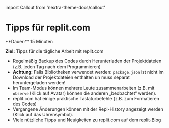 import Callout from 'nextra-theme-docs/callout'

# Tipps für replit.com

<Callout>  
  **Dauer:** 15 Minuten

  **Ziel:** Tipps für die tägliche Arbeit mit replit.com
</Callout>

- Regelmäßig Backup des Codes durch Herunterladen der Projektdateien (z.B. jeden Tag nach dem Programmieren)
- **Achtung:** Falls Bibliotheken verwendet werden: `package.json` ist nicht im Download der Projektdateien enthalten un muss separat heruntergeladen werden!
- Im Team-Modus können mehrere Leute zusammenarbeiten (z.B. mit `observe` (Klick auf Avatar) können die anderen „beobachtet“ werden).
- replit.com hat einige praktische Tastaturbefehle (z.B. zum Formatieren des Codes)
- Vergangene Änderungen können mit der Repl-History angezeigt werden (Klick auf das Uhrensymbol).
- Viele nützliche Tipps und Neuigkeiten zu replit.com auf dem [replit-Blog](https://blog.replit.com)